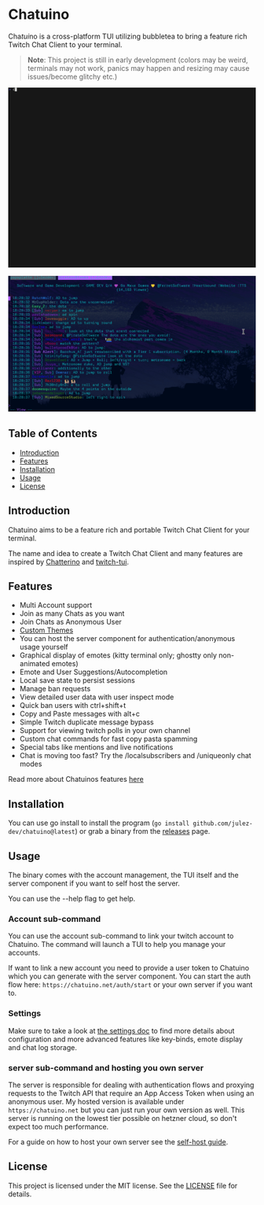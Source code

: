 # Chatuino

Cha*tui*no is a cross-platform TUI utilizing bubbletea to bring a feature rich Twitch Chat Client to your terminal.

> **Note**: This project is still in early development (colors may be weird, terminals may not work, panics may happen and resizing may cause issues/become glitchy etc.)

![Demo of chatuino.](doc/demo.gif)

![Demo of chatuino with emotes enables.](doc/emote-demo.gif)

## Table of Contents

- [Introduction](#introduction)
- [Features](#features)
- [Installation](#installation)
- [Usage](#usage)
- [License](#license)

## Introduction

Chatuino aims to be a feature rich and portable Twitch Chat Client for your terminal.

The name and idea to create a Twitch Chat Client and many features are inspired by [Chatterino](https://github.com/Chatterino/chatterino2) and [twitch-tui](https://github.com/Xithrius/twitch-tui).

## Features

- Multi Account support
- Join as many Chats as you want
- Join Chats as Anonymous User
- [Custom Themes](/doc/THEME.md)
- You can host the server component for authentication/anonymous usage yourself
- Graphical display of emotes (kitty terminal only; ghostty only non-animated emotes)
- Emote and User Suggestions/Autocompletion
- Local save state to persist sessions
- Manage ban requests
- View detailed user data with user inspect mode
- Quick ban users with ctrl+shift+t
- Copy and Paste messages with alt+c
- Simple Twitch duplicate message bypass
- Support for viewing twitch polls in your own channel
- Custom chat commands for fast copy pasta spamming
- Special tabs like mentions and live notifications
- Chat is moving too fast? Try the /localsubscribers and /uniqueonly chat modes

Read more about Chatuinos features [here](doc/FEATURES.md)

## Installation

You can use go install to install the program (`go install github.com/julez-dev/chatuino@latest`) or grab a binary from the [releases](https://github.com/julez-dev/chatuino/releases) page.

## Usage

The binary comes with the account management, the TUI itself and the server component if you want to self host the server.

You can use the --help flag to get help.

### Account sub-command

You can use the account sub-command to link your twitch account to Chatuino. The command will launch a TUI to help you manage your accounts.

If want to link a new account you need to provide a user token to Chatuino which you can generate with the server component. You can start the auth flow here: `https://chatuino.net/auth/start` or your own server if you want to.

### Settings

Make sure to take a look at [the settings doc](doc/SETTINGS.md) to find more details about configuration and more advanced features like key-binds, emote display and chat log storage.

### server sub-command and hosting you own server

The server is responsible for dealing with authentication flows and proxying requests to the Twitch API that require an App Access Token when using an anonymous user. My hosted version is available under `https://chatuino.net` but you can just run your own version as well. This server is running on the lowest tier possible on hetzner cloud, so don't expect too much performance.

For a guide on how to host your own server see the [self-host guide](doc/SELF_HOST.md).

## License

This project is licensed under the MIT license. See the [LICENSE](LICENSE) file for details.
